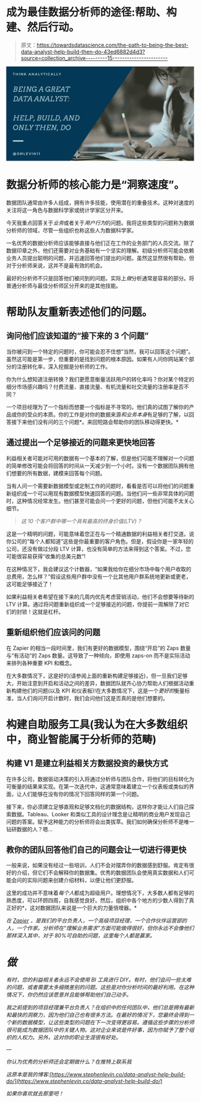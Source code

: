 # 成为最佳数据分析师的途径:帮助、构建、然后行动。

> 原文：<https://towardsdatascience.com/the-path-to-being-the-best-data-analyst-help-build-then-do-43ed6882d4d3?source=collection_archive---------15----------------------->

![](img/6c9f097308c493f4c80cd658d90bc91f.png)

# **数据分析师的核心能力是“洞察速度”。**

数据团队通常由许多人组成，拥有许多技能，使用潜在的重叠技术。这种对速度的关注将这一角色与数据科学家或统计学家区分开来。

今天我重点回答关于*业务*或者关于*用户行为*的问题。我将这些类型的问题称为数据分析师的领域，尽管一些组织也称这些人为数据科学家。

一名优秀的数据分析师应该能够直接与他们正在工作的业务部门的人员交流。除了数据印章之外，他们还需要对业务基础有一个坚实的理解。初级分析师可能会依赖业务人员提出聪明的问题，并迅速回答他们提出的问题。虽然这显然很有帮助，但对于分析师来说，这并不是最有效的机会。

最好的分析师不只是回答他们被问到的问题。实际上*做*分析通常是容易的部分。将普通分析师与最佳分析师区分开来的是其他技能。

# 帮助队友重新表述他们的问题。

## 询问他们应该知道的“接下来的 3 个问题”

当你被问到一个特定的问题时，你可能会忍不住想“当然，我可以回答这个问题”。虽然这可能是第一步，但重要的是找到问题的根本原因。如果有人问你网站某个部分的注册转化率，深入挖掘是分析师的工作。

你为什么想知道注册转换？我们更愿意衡量活跃用户的转化率吗？你对某个特定的细分市场感兴趣吗？付费流量、直接流量、有机流量和社交流量的注册率是否不同？

一个项目经理为了一个指标而想要一个指标是不寻常的。他们真的试图了解你的产品或你的受众的本质。你的工作是对你的数据来源*和业务本身*有足够的了解，以回答接下来他们没有问的三个问题*。来回短路会帮助你的团队移动得更快。*

## 通过提出一个足够接近的问题来更快地回答

利益相关者可能对可用的数据有一个基本的了解，但是他们可能不理解对一个问题的简单修改可能会将回答的时间从一天减少到一个小时。没有一个数据团队拥有他们想要的所有数据，建模来回答每个问题。

当有人问一个需要新数据模型或定制工作的问题时，看看是否可以将他们的问题重新组织成一个可以用现有数据模型快速回答的问题。当他们问一些非常具体的问题时，这种情况经常发生。他们甚至可能会问一个更好的问题，但他们可能不太关心细节。

> *这 10 个客户群中哪一个具有最高的终身价值(LTV)？*

这是一个精明的问题，可能意味着您正在与一个精通数据的利益相关者打交道。说你公司的“每个人都知道”这些是你最重要的客户角色。但是，假设你是一家年轻的公司，还没有做过分段 LTV 计算，也没有简单的方法来得到这个答案。不过，您可能很容易获得“收集的总美元数”!

在这种情况下，我会建议这个计数器，“如果我给你在细分市场中每个用户收取的总费用，怎么样？”假设这些用户群中没有一个比其他用户群系统地更新或更老，这可能足够接近了！

如果利益相关者希望在接下来的几周内优先考虑营销活动，他们不会想要等待新的 LTV 计算。通过将问题重新组织成一个足够接近的问题，你提前一周解除了对它们的封锁！这就是杠杆。

## 重新组织他们应该问的问题

在 Zapier 的相当一段时间里，我们有更好的数据模型，围绕“开启”的 Zaps 数量与“有活动”的 Zaps 数量。这导致了一种倾向，即使用 zaps-on 而不是实际活动来排列各种重要 KPI 和概念。

在大多数情况下，这是好的(请参阅上面的重新构建足够接近)，但一旦我们足够大，开始注意到开启和活动之间的差异，数据团队就齐心协力帮助人们根据活动重新构建他们的问题(以及 KPI 和仪表板)!在大多数情况下，这是一个*更好的*衡量标准，当人们询问开启计数时，我们会问他们这是否真的是他们想要的。

# 构建自助服务工具(我认为在大多数组织中，商业智能属于分析师的范畴)

## 构建 V1 是建立利益相关方数据投资的最快方式

在许多公司，数据驱动决策的引入将通过分析师与团队合作，将他们的目标转化为可衡量的结果来实现。在第一次迭代中，这通常意味着建立一个仪表板或类似的界面，让人们能够在没有你的情况下回答同样的第一个问题。

接下来，你必须建立足够直观和足够文档化的数据结构，这样你才能让人们自己探索数据。Tableau、Looker 和类似工具的设计理念是让精明的商业用户发现自己问题的答案。赋予这种能力的分析师将会出类拔萃。我们如何确保分析师不是唯一钻研数据的人？嗯…

## 教你的团队回答他们自己的问题会让一切进行得更快

一般来说，如果没有经过一些培训，人们不会对摆弄你的数据感到舒服。肯定有很好的介绍，但它们不会解释你的数据集。优秀的数据团队会使用真实数据和人们可能会问的实际问题来创建介绍材料，以便让他们更舒服。

这里的成功并不意味着*每个人*都成为超级用户。理想情况下，大多数人都有足够的熟悉度，可以环顾四周，自我感觉良好。然后，组织中各个地方的少数人得到了真正好的*，这对数据团队来说是一个巨大的力量倍增器。*

*在 [Zapier](https://zapier.com) ，是我们的平台负责人，一个高级项目经理，一个合作伙伴运营部的人，一个作家。分析师在“理解业务需求”方面可能做得很好，但你永远不会像他们那样深入其中，对于 80%可自助的问题，这里每个人都是赢家。*

# *做*

*有时，您的利益相关者永远不会使用 BI 工具进行 DIY。有时，他们会问一些太难的问题，或者需要太多细微差别的问题。这些是对你分析时间的最好利用。在这种情况下，你仍然应该愿意并且能够帮助他们自己动手。*

*我之前提到的项目经理兼平台负责人？在组织中的任何团队中，他们总是拥有最新和最快的洞察力，因为他们自己也有很多方法。在最好的情况下，您最终会得到一个新的数据模型，让这些类型的问题在下一次变得更容易。遵循这些步骤的分析师很可能成为数据团队中的关键人物。这对企业来说是件好事，因为你赋予了整个组织的人权力。另外，这对你的职业生涯很有好处。*

*—*

*你认为优秀的分析师还会定期做什么？在推特上联系我*

*这原本是我的博客:[https://www.stephenlevin.co/data-analyst-help-build-do/](https://www.stephenlevin.co/data-analyst-help-build-do/)*

*如果你喜欢就去那里吧！*